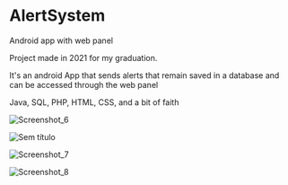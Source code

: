 # AlertSystem
Android app with web panel

Project made in 2021 for my graduation.

It's an android App that sends alerts that remain saved in a database and can be accessed through the web panel

Java, SQL, PHP, HTML, CSS, and a bit of faith

![Screenshot_6](https://user-images.githubusercontent.com/71740192/179448042-1867ec13-9d27-4906-b7e7-bf4335bcba45.png)

![Sem título](https://user-images.githubusercontent.com/71740192/179448059-8da79728-7862-4f1b-9498-4f5ad37a82f6.png)

![Screenshot_7](https://user-images.githubusercontent.com/71740192/179448064-453af30f-af91-410e-aaba-14dd898ca87d.png)

![Screenshot_8](https://user-images.githubusercontent.com/71740192/179448073-6a649ff4-f37e-4b88-af09-ccdcb263c689.png)
